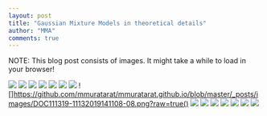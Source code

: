 ```yaml
---
layout: post
title: "Gaussian Mixture Models in theoretical details"
author: "MMA"
comments: true
---
```


NOTE: This blog post consists of images. It might take a while to load in your browser!

![](https://github.com/mmuratarat/mmuratarat.github.io/blob/master/_posts/images/DOC111319-11132019141108-01.png?raw=true)
![](https://github.com/mmuratarat/mmuratarat.github.io/blob/master/_posts/images/DOC111319-11132019141108-02.png?raw=true)
![](https://github.com/mmuratarat/mmuratarat.github.io/blob/master/_posts/images/DOC111319-11132019141108-03.png?raw=true)
![](https://github.com/mmuratarat/mmuratarat.github.io/blob/master/_posts/images/DOC111319-11132019141108-04.png?raw=true)
![](https://github.com/mmuratarat/mmuratarat.github.io/blob/master/_posts/images/DOC111319-11132019141108-05.png?raw=true)
![](https://github.com/mmuratarat/mmuratarat.github.io/blob/master/_posts/images/DOC111319-11132019141108-06.png?raw=true)
![](https://github.com/mmuratarat/mmuratarat.github.io/blob/master/_posts/images/DOC111319-11132019141108-07.png?raw=true)
![]https://github.com/mmuratarat/mmuratarat.github.io/blob/master/_posts/images/DOC111319-11132019141108-08.png?raw=true()
![](https://github.com/mmuratarat/mmuratarat.github.io/blob/master/_posts/images/DOC111319-11132019141108-09.png?raw=true)
![](https://github.com/mmuratarat/mmuratarat.github.io/blob/master/_posts/images/DOC111319-11132019141108-10.png?raw=true)
![](https://github.com/mmuratarat/mmuratarat.github.io/blob/master/_posts/images/DOC111319-11132019141108-11.png?raw=true)
![](https://github.com/mmuratarat/mmuratarat.github.io/blob/master/_posts/images/DOC111319-11132019141108-12.png?raw=true)
![](https://github.com/mmuratarat/mmuratarat.github.io/blob/master/_posts/images/DOC111319-11132019141108-13.png?raw=true)
![](https://github.com/mmuratarat/mmuratarat.github.io/blob/master/_posts/images/DOC111319-11132019141108-14.png?raw=true)
![](https://github.com/mmuratarat/mmuratarat.github.io/blob/master/_posts/images/DOC111319-11132019141108-15.png?raw=true)
